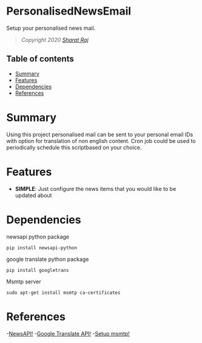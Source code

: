 # PersonalisedNewsEmail
Setup your personalised news mail.

> *Copyright 2020 [Sharat Raj](https://s-raj.in)*

## Table of contents
- [Summary](#Summary)
- [Features](#Features)
- [Dependencies](#Dependencies)
- [References](#References)

# Summary
Using this project personalised mail can be sent to your personal email IDs with option for translation of non english content. Cron job could be used to periodically schedule this scriptbased on your choice.

# Features
- **SIMPLE**: Just configure the news items that you would like to be updated about

# Dependencies

newsapi python package
```
pip install newsapi-python
```
google translate python package
```
pip install googletrans
```
Msmtp server
```
sudo apt-get install msmtp ca-certificates
```
# References
-[NewsAPI!](https://newsapi.org/docs/client-libraries/python)
-[Google Translate API!](https://pypi.org/project/googletrans/)
-[Setup msmtp!](https://www.techrapid.uk/2017/04/send-email-on-raspberry-pi-with-msmtp.html)

